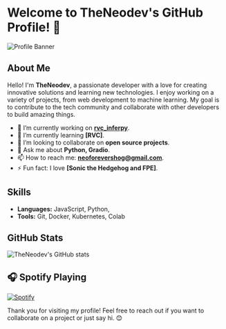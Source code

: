 
# Welcome to TheNeodev's GitHub Profile! 👋

![Profile Banner](https://github.com/TheNeodev/TheNeodev/blob/main/banner.png)


## About Me

Hello! I'm **TheNeodev**, a passionate developer with a love for creating innovative solutions and learning new technologies. I enjoy working on a variety of projects, from web development to machine learning. My goal is to contribute to the tech community and collaborate with other developers to build amazing things.

- 🔭 I’m currently working on **[rvc_inferpy](https://github.com/TheNeodev/rvc_inferpy.git)**.
- 🌱 I’m currently learning **[RVC]**.
- 👯 I’m looking to collaborate on **open source projects**.
- 💬 Ask me about **Python, Gradio**.
- 📫 How to reach me: **[neoforevershog@gmail.com](mailto:neoforevershog@gmail.com)**.
- ⚡ Fun fact: I love **[Sonic the Hedgehog and FPE]**.

## Skills

- **Languages:** JavaScript, Python, 
- **Tools:** Git, Docker, Kubernetes, Colab
## GitHub Stats

![TheNeodev's GitHub stats](https://github-readme-stats.vercel.app/api?username=TheNeodev&show_icons=true&theme=radical)




## 🎧 Spotify Playing

[![Spotify](https://readme-spotify.warengonzaga.com/api/spotify)](https://open.spotify.com/track/1RUzWVhiZ5TCGed5VVcSM5?si=cc2Vw4VQS7eKDCJosL0MXA)

Thank you for visiting my profile! Feel free to reach out if you want to collaborate on a project or just say hi. 😊
